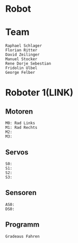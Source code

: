 # Robot

# Team
    Raphael Schlager
    Florian Ritter
    David Zeilinger
    Manuel Stocker
    Rene Dorje Sebestian
    Fridolin Ulbel
    George Felber
    
# Roboter 1(LINK)
Motoren 
-------
    M0: Rad Links
    M1: Rad Rechts
    M2:
    M3:
Servos 
------    
    S0:
    S1:
    S2:
    S3:
Sensoren
-------
    AS0:
    DS0:
Programm
--------
    Gradeaus Fahren
